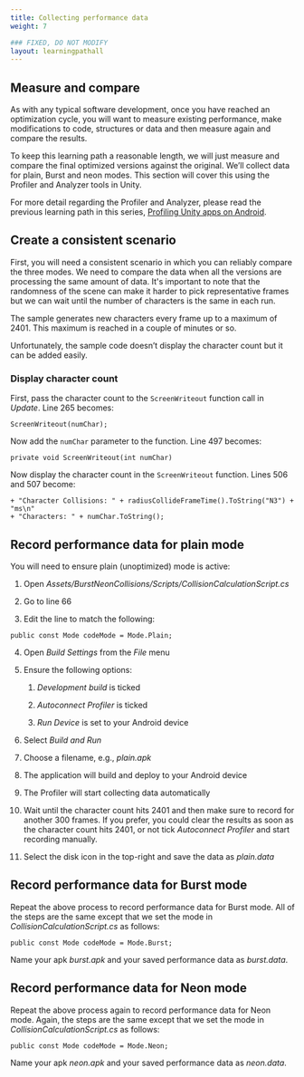 ```yaml
---
title: Collecting performance data
weight: 7

### FIXED, DO NOT MODIFY
layout: learningpathall
---
```

## Measure and compare
As with any typical software development, once you have reached an optimization cycle, you will want to measure existing performance, make modifications to code, structures or data and then measure again and compare the results.

To keep this learning path a reasonable length, we will just measure and compare the final optimized versions against the original. We’ll collect data for plain, Burst and neon modes. This section will cover this using the Profiler and Analyzer tools in Unity.

For more detail regarding the Profiler and Analyzer, please read the previous learning path in this series, [Profiling Unity apps on Android](/learning-paths/mobile-graphics-and-gaming/profiling-unity-apps-on-android).

## Create a consistent scenario
First, you will need a consistent scenario in which you can reliably compare the three modes. We need to compare the data when all the versions are processing the same amount of data. It's important to note that the randomness of the scene can make it harder to pick representative frames but we can wait until the number of characters is the same in each run.

The sample generates new characters every frame up to a maximum of 2401. This maximum is reached in a couple of minutes or so.

Unfortunately, the sample code doesn’t display the character count but it can be added easily.

### Display character count
First, pass the character count to the `ScreenWriteout` function call in _Update_. Line 265 becomes:

```
ScreenWriteout(numChar);
```

Now add the `numChar` parameter to the function. Line 497 becomes:

```
private void ScreenWriteout(int numChar)
```

Now display the character count in the `ScreenWriteout` function. Lines 506 and 507 become:

```
+ "Character Collisions: " + radiusCollideFrameTime().ToString("N3") + "ms\n"
+ "Characters: " + numChar.ToString();
```

## Record performance data for plain mode
You will need to ensure plain (unoptimized) mode is active:

1. Open _Assets/BurstNeonCollisions/Scripts/CollisionCalculationScript.cs_

2. Go to line 66

3. Edit the line to match the following:

```
public const Mode codeMode = Mode.Plain;
```

4. Open _Build Settings_ from the _File_ menu

5. Ensure the following options:

    1. _Development build_ is ticked

    1. _Autoconnect Profiler_ is ticked

    1. _Run Device_ is set to your Android device

6. Select _Build and Run_

7. Choose a filename, e.g., _plain.apk_

8. The application will build and deploy to your Android device

9. The Profiler will start collecting data automatically

10. Wait until the character count hits 2401 and then make sure to record for another 300 frames. If you prefer, you could clear the results as soon as the character count hits 2401, or not tick _Autoconnect Profiler_ and start recording manually.

11. Select the disk icon in the top-right and save the data as _plain.data_

## Record performance data for Burst mode
Repeat the above process to record performance data for Burst mode. All of the steps are the same except that we set the mode in _CollisionCalculationScript.cs_ as follows:

```
public const Mode codeMode = Mode.Burst;
```

Name your apk _burst.apk_ and your saved performance data as _burst.data_.

## Record performance data for Neon mode
Repeat the above process again to record performance data for Neon mode. Again, the steps are the same except that we set the mode in _CollisionCalculationScript.cs_ as follows:

```
public const Mode codeMode = Mode.Neon;
```

Name your apk _neon.apk_ and your saved performance data as _neon.data_.
